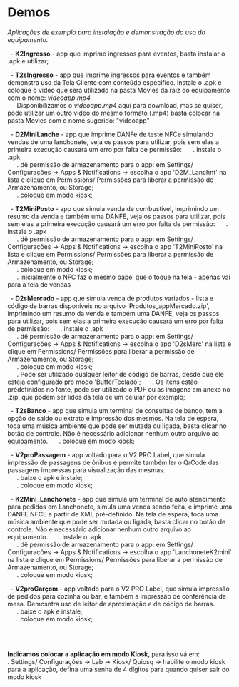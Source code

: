 # Demos 
*Aplicações de exemplo para instalação e demonstração do uso do equipamento.*

<p>&ensp;- <b>K2Ingresso</b> - app que imprime ingressos para eventos, basta instalar o .apk e utilizar;</p>
<p>&ensp;- <b>T2sIngresso</b> - app que imprime ingressos para eventos e também demonstra uso da Tela Cliente com conteúdo especifico. Instale o .apk e coloque o vídeo que será utilizado na pasta Movies da raiz do equipamento com o nome: <i>videoapp.mp4</i><br>
  &ensp;&ensp;&ensp;Disponibilizamos o <i>videoapp.mp4</i> aqui para download, mas se quiser, pode utilizar um outro vídeo do mesmo formato (.mp4) basta colocar na pasta Movies com o nome sugerido: "videoapp"</p>
<p>&ensp;- <b>D2MiniLanche</b> - app que imprime DANFe de teste NFCe simulando vendas de uma lanchonete, veja os passos para utilizar, pois sem elas a primeira execução causará um erro por falta de permissão:
&ensp;&ensp;&ensp;. instale o .apk<br>
&ensp;&ensp;&ensp;. dê permissão de armazenamento para o app: em Settings/ Configurações -> Apps & Notifications -> escolha o app 'D2M_Lanchnt' na lista e clique em Permissions/ Permissões para liberar a permissão de Armazenamento, ou Storage;<br>
&ensp;&ensp;&ensp;. coloque em modo kiosk;</p>
<p>&ensp;- <b>T2MiniPosto</b> - app que simula venda de combustivel, imprimindo um resumo da venda e também uma DANFE, veja os passos para utilizar, pois sem elas a primeira execução causará um erro por falta de permissão:
&ensp;&ensp;&ensp;. instale o .apk<br>
&ensp;&ensp;&ensp;. dê permissão de armazenamento para o app: em Settings/ Configurações -> Apps & Notifications -> escolha o app 'T2MiniPosto' na lista e clique em Permissions/ Permissões para liberar a permissão de Armazenamento, ou Storage;<br>
&ensp;&ensp;&ensp;. coloque em modo kiosk;<br>
&ensp;&ensp;&ensp;. inicialmente o NFC faz o mesmo papel que o toque na tela - apenas vai para a tela de vendas</p>
<p>&ensp;- <b>D2sMercado</b> - app que simula venda de produtos variados - lista e código de barras disponíveis no arquivo 'Produtos_appMercado.zip', imprimindo um resumo da venda e também uma DANFE, veja os passos para utilizar, pois sem elas a primeira execução causará um erro por falta de permissão:
&ensp;&ensp;&ensp;. instale o .apk<br>
&ensp;&ensp;&ensp;. dê permissão de armazenamento para o app: em Settings/ Configurações -> Apps & Notifications -> escolha o app 'D2sMerc' na lista e clique em Permissions/ Permissões para liberar a permissão de Armazenamento, ou Storage;<br>
&ensp;&ensp;&ensp;. coloque em modo kiosk;<br>
&ensp;&ensp;&ensp;. Pode ser utilizado qualquer leitor de código de barras, desde que ele esteja configurado pro modo 'BufferTeclado';
&ensp;&ensp;&ensp;. Os itens estão prédefinidos no fonte, pode ser utilizado o PDF ou as imagens em anexo no .zip, que podem ser lidos da tela de um celular por exemplo;</p>
<p>&ensp;- <b>T2sBanco</b> - app que simula um terminal de consultas de banco, tem a opção de saldo ou extrato e impressão dos mesmos. Na tela de espera, toca uma música ambiente que pode ser mutada ou ligada, basta clicar no botão de controle. Não é necessário adicionar nenhum outro arquivo ao equipamento.
&ensp;&ensp;&ensp;. coloque em modo kiosk;<br></p>
<p>&ensp;- <b>V2proPassagem</b> - app voltado para o V2 PRO Label, que simula impressão de passagens de ônibus e permite também ler o QrCode das passagens impressas para visualização das mesmas.<br>
&ensp;&ensp;&ensp;. baixe o apk e instale;<br>
&ensp;&ensp;&ensp;. coloque em modo kiosk;<br></p>
<p>&ensp;- <b>K2Mini_Lanchonete</b> - app que simula um terminal de auto atendimento para pedidos em Lanchonete, simula uma venda sendo feita, e imprime uma DANFE NFCE a partir de XML pré-definido. Na tela de espera, toca uma música ambiente que pode ser mutada ou ligada, basta clicar no botão de controle. Não é necessário adicionar nenhum outro arquivo ao equipamento.
&ensp;&ensp;&ensp;. instale o .apk<br>
&ensp;&ensp;&ensp;. dê permissão de armazenamento para o app: em Settings/ Configurações -> Apps & Notifications -> escolha o app 'LanchoneteK2mini' na lista e clique em Permissions/ Permissões para liberar a permissão de Armazenamento, ou Storage;<br>
&ensp;&ensp;&ensp;. coloque em modo kiosk;</p>
<p>&ensp;- <b>V2proGarçom</b> - app voltado para o V2 PRO Label, que simula impressão de pedidos para cozinha ou bar, e também a impressão de conferência de mesa. Demosntra uso de leitor de aproximação e de código de barras.<br>
&ensp;&ensp;&ensp;. baixe o apk e instale;<br>
&ensp;&ensp;&ensp;. coloque em modo kiosk;<br></p>
<br><br>
<p><b>Indicamos colocar a aplicação em modo Kiosk</b>, para isso vá em:<br>
  . Settings/ Configurações -> Lab -> Kiosk/ Quiosq -> habilite o modo kiosk para a aplicação, defina uma senha de 4 dígitos para quando quiser sair do modo kiosk</p>
  <br>
